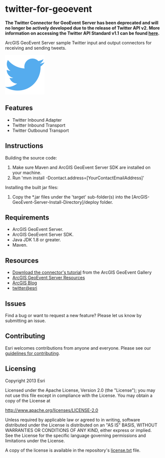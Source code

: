 # twitter-for-geoevent

**The Twitter Connector for GeoEvent Server has been deprecated and will no longer be actively developed due to the release of Twitter API v2. More information on accessing the Twitter API Standard v1.1 can be found [here](https://developer.twitter.com/en/docs/twitter-api/getting-started/about-twitter-api#v2-access-level).**

ArcGIS GeoEvent Server sample Twitter input and output connectors for receiving and sending tweets.

![App](twitter-for-geoevent.png?raw=true)

## Features
* Twitter Inbound Adapter
* Twitter Inbound Transport
* Twitter Outbound Transport

## Instructions

Building the source code:

1. Make sure Maven and ArcGIS GeoEvent Server SDK are installed on your machine.
2. Run 'mvn install -Dcontact.address=[YourContactEmailAddress]'

Installing the built jar files:

1. Copy the *.jar files under the 'target' sub-folder(s) into the [ArcGIS-GeoEvent-Server-Install-Directory]/deploy folder.

## Requirements

* ArcGIS GeoEvent Server.
* ArcGIS GeoEvent Server SDK.
* Java JDK 1.8 or greater.
* Maven.

## Resources

* [Download the connector's tutorial](http://www.arcgis.com/home/item.html?id=cf5509c1f3d94364b264be0518423a5b) from the ArcGIS GeoEvent Gallery
* [ArcGIS GeoEvent Server Resources](http://links.esri.com/geoevent)
* [ArcGIS Blog](http://blogs.esri.com/esri/arcgis/)
* [twitter@esri](http://twitter.com/esri)

## Issues

Find a bug or want to request a new feature?  Please let us know by submitting an issue.

## Contributing

Esri welcomes contributions from anyone and everyone. Please see our [guidelines for contributing](https://github.com/esri/contributing).

## Licensing
Copyright 2013 Esri

Licensed under the Apache License, Version 2.0 (the "License");
you may not use this file except in compliance with the License.
You may obtain a copy of the License at

   http://www.apache.org/licenses/LICENSE-2.0

Unless required by applicable law or agreed to in writing, software
distributed under the License is distributed on an "AS IS" BASIS,
WITHOUT WARRANTIES OR CONDITIONS OF ANY KIND, either express or implied.
See the License for the specific language governing permissions and
limitations under the License.

A copy of the license is available in the repository's [license.txt](license.txt?raw=true) file.
